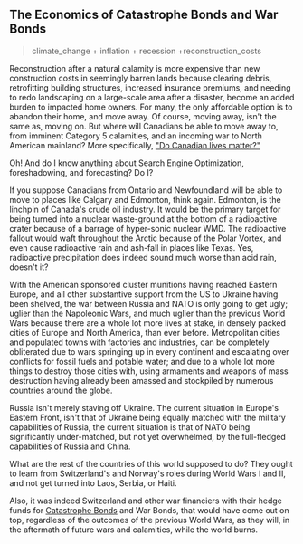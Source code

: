 ## The Economics of Catastrophe Bonds and War Bonds

>climate_change + inflation + recession +reconstruction_costs

Reconstruction after a natural calamity is more expensive than new construction costs in seemingly barren lands because clearing debris, retrofitting building structures, increased insurance premiums, and needing to redo landscaping on a large-scale area after a disaster, become an added burden to impacted home owners. For many, the only affordable option is to abandon their home, and move away. Of course, moving away, isn't the same as, moving on. But where will Canadians be able to move away to, from imminent Category 5 calamities, and an incoming war to North American mainland? More specifically, ["Do Canadian lives matter?"](https://duckduckgo.com/?hps=1&q=%22do+canadian+lives+matter%3F%22&ia=web) 

Oh! And do I know anything about Search Engine Optimization, foreshadowing, and forecasting? Do I?

If you suppose Canadians from Ontario and Newfoundland will be able to move to places like Calgary and Edmonton, think again. Edmonton, is the linchpin of Canada's crude oil industry. It would be the primary target for being turned into a nuclear waste-ground at the bottom of a radioactive crater because of a barrage of hyper-sonic nuclear WMD. The radioactive fallout would waft throughout the Arctic because of the Polar Vortex, and even cause radioactive rain and ash-fall in places like Texas. Yes, radioactive precipitation does indeed sound much worse than acid rain, doesn't it? 

With the American sponsored cluster munitions having reached Eastern Europe, and all other substantive support from the US to Ukraine having been shelved, the war between Russia and NATO is only going to get ugly; uglier than the Napoleonic Wars, and much uglier than the previous World Wars because there are a whole lot more lives at stake, in densely packed cities of Europe and North America, than ever before. Metropolitan cities and populated towns with factories and industries, can be completely obliterated due to wars springing up in every continent and escalating over conflicts for fossil fuels and potable water; and due to a whole lot more things to destroy those cities with, using armaments and weapons of mass destruction having already been amassed and stockpiled by numerous countries around the globe.  

Russia isn't merely staving off Ukraine. The current situation in Europe's Eastern Front, isn't that of Ukraine being equally matched with the military capabilities of Russia, the current situation is that of NATO being significantly under-matched, but not yet overwhelmed, by the full-fledged capabilities of Russia and China. 

What are the rest of the countries of this world supposed to do? They ought to learn from Switzerland's and Norway's roles during World Wars I and II, and not get turned into Laos, Serbia, or Haiti. 

Also, it was indeed Switzerland and other war financiers with their hedge funds for [Catastrophe Bonds](https://www.youtube.com/watch?v=yjtgltYKmeM) and War Bonds, that would have come out on top, regardless of the outcomes of the previous World Wars, as they will, in the aftermath of future wars and calamities, while the world burns. 